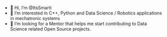 - 👋 Hi, I’m @ItsSmarti
- 👀 I’m interested in C++, Python and Data Science / Robotics applications in mechatronic systems
- 💞️ I’m looking for a Mentor that helps me start contributing to Data Science related Open Source projects.
